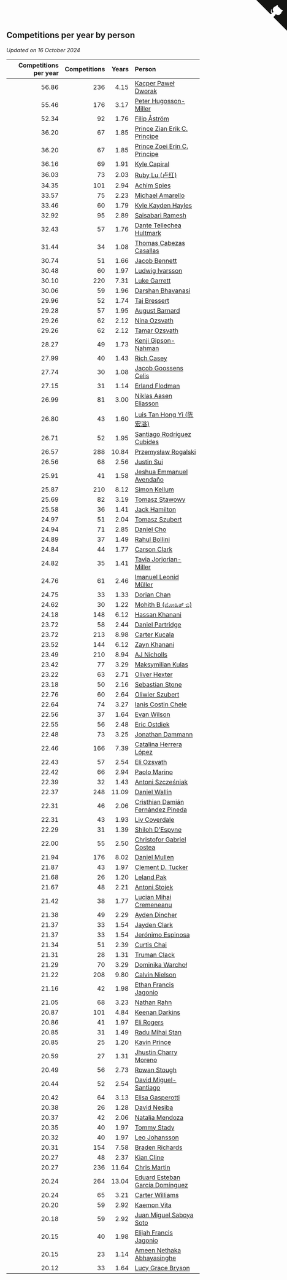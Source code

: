 ## Competitions per year by person

*Updated on 16 October 2024*

| Competitions per year | Competitions | Years | Person |
| ---: | ---: | ---: | :--- |
| 56.86 | 236 | 4.15 | [Kacper Paweł Dworak](https://www.worldcubeassociation.org/persons/2020DWOR01) |
| 55.46 | 176 | 3.17 | [Peter Hugosson-Miller](https://www.worldcubeassociation.org/persons/2021HUGO01) |
| 52.34 | 92 | 1.76 | [Filip Åström](https://www.worldcubeassociation.org/persons/2023ASTR01) |
| 36.20 | 67 | 1.85 | [Prince Zian Erik C. Principe](https://www.worldcubeassociation.org/persons/2022PRIN08) |
| 36.20 | 67 | 1.85 | [Prince Zoei Erin C. Principe](https://www.worldcubeassociation.org/persons/2022PRIN09) |
| 36.16 | 69 | 1.91 | [Kyle Capiral](https://www.worldcubeassociation.org/persons/2022CAPI02) |
| 36.03 | 73 | 2.03 | [Ruby Lu (卢红)](https://www.worldcubeassociation.org/persons/2022LURU01) |
| 34.35 | 101 | 2.94 | [Achim Spies](https://www.worldcubeassociation.org/persons/2021SPIE01) |
| 33.57 | 75 | 2.23 | [Michael Amarello](https://www.worldcubeassociation.org/persons/2022AMAR09) |
| 33.46 | 60 | 1.79 | [Kyle Kayden Hayles](https://www.worldcubeassociation.org/persons/2022HAYL02) |
| 32.92 | 95 | 2.89 | [Saisabari Ramesh](https://www.worldcubeassociation.org/persons/2021RAME01) |
| 32.43 | 57 | 1.76 | [Dante Tellechea Hultmark](https://www.worldcubeassociation.org/persons/2023HULT01) |
| 31.44 | 34 | 1.08 | [Thomas Cabezas Casallas](https://www.worldcubeassociation.org/persons/2023CASA08) |
| 30.74 | 51 | 1.66 | [Jacob Bennett](https://www.worldcubeassociation.org/persons/2023BENN04) |
| 30.48 | 60 | 1.97 | [Ludwig Ivarsson](https://www.worldcubeassociation.org/persons/2022IVAR01) |
| 30.10 | 220 | 7.31 | [Luke Garrett](https://www.worldcubeassociation.org/persons/2017GARR05) |
| 30.06 | 59 | 1.96 | [Darshan Bhavanasi](https://www.worldcubeassociation.org/persons/2022BHAV01) |
| 29.96 | 52 | 1.74 | [Taj Bressert](https://www.worldcubeassociation.org/persons/2023BRES01) |
| 29.28 | 57 | 1.95 | [August Barnard](https://www.worldcubeassociation.org/persons/2022BARN21) |
| 29.26 | 62 | 2.12 | [Nina Ozsvath](https://www.worldcubeassociation.org/persons/2022OZSV03) |
| 29.26 | 62 | 2.12 | [Tamar Ozsvath](https://www.worldcubeassociation.org/persons/2022OZSV04) |
| 28.27 | 49 | 1.73 | [Kenji Gipson-Nahman](https://www.worldcubeassociation.org/persons/2023GIPS01) |
| 27.99 | 40 | 1.43 | [Rich Casey](https://www.worldcubeassociation.org/persons/2023CASE06) |
| 27.74 | 30 | 1.08 | [Jacob Goossens Celis](https://www.worldcubeassociation.org/persons/2023CELI06) |
| 27.15 | 31 | 1.14 | [Erland Flodman](https://www.worldcubeassociation.org/persons/2023FLOD01) |
| 26.99 | 81 | 3.00 | [Niklas Aasen Eliasson](https://www.worldcubeassociation.org/persons/2021ELIA01) |
| 26.80 | 43 | 1.60 | [Luis Tan Hong Yi (陈宏溢)](https://www.worldcubeassociation.org/persons/2023YILU01) |
| 26.71 | 52 | 1.95 | [Santiago Rodríguez Cubides](https://www.worldcubeassociation.org/persons/2022CUBI01) |
| 26.57 | 288 | 10.84 | [Przemysław Rogalski](https://www.worldcubeassociation.org/persons/2013ROGA02) |
| 26.56 | 68 | 2.56 | [Justin Sui](https://www.worldcubeassociation.org/persons/2022SUIJ01) |
| 25.91 | 41 | 1.58 | [Jeshua Emmanuel Avendaño](https://www.worldcubeassociation.org/persons/2023AVEN01) |
| 25.87 | 210 | 8.12 | [Simon Kellum](https://www.worldcubeassociation.org/persons/2016KELL12) |
| 25.69 | 82 | 3.19 | [Tomasz Stawowy](https://www.worldcubeassociation.org/persons/2021STAW01) |
| 25.58 | 36 | 1.41 | [Jack Hamilton](https://www.worldcubeassociation.org/persons/2023HAMI08) |
| 24.97 | 51 | 2.04 | [Tomasz Szubert](https://www.worldcubeassociation.org/persons/2022SZUB02) |
| 24.94 | 71 | 2.85 | [Daniel Cho](https://www.worldcubeassociation.org/persons/2021CHOD01) |
| 24.89 | 37 | 1.49 | [Rahul Bollini](https://www.worldcubeassociation.org/persons/2023BOLL01) |
| 24.84 | 44 | 1.77 | [Carson Clark](https://www.worldcubeassociation.org/persons/2023CLAR02) |
| 24.82 | 35 | 1.41 | [Tavia Jorjorian-Miller](https://www.worldcubeassociation.org/persons/2023JORJ01) |
| 24.76 | 61 | 2.46 | [Imanuel Leonid Müller](https://www.worldcubeassociation.org/persons/2022MULL02) |
| 24.75 | 33 | 1.33 | [Dorian Chan](https://www.worldcubeassociation.org/persons/2023DORI01) |
| 24.62 | 30 | 1.22 | [Mohith B (ಮೋಹಿತ್ ಬಿ)](https://www.worldcubeassociation.org/persons/2023BMOH01) |
| 24.18 | 148 | 6.12 | [Hassan Khanani](https://www.worldcubeassociation.org/persons/2018KHAN26) |
| 23.72 | 58 | 2.44 | [Daniel Partridge](https://www.worldcubeassociation.org/persons/2022PART02) |
| 23.72 | 213 | 8.98 | [Carter Kucala](https://www.worldcubeassociation.org/persons/2015KUCA01) |
| 23.52 | 144 | 6.12 | [Zayn Khanani](https://www.worldcubeassociation.org/persons/2018KHAN28) |
| 23.49 | 210 | 8.94 | [AJ Nicholls](https://www.worldcubeassociation.org/persons/2015NICH04) |
| 23.42 | 77 | 3.29 | [Maksymilian Kulas](https://www.worldcubeassociation.org/persons/2021KULA02) |
| 23.22 | 63 | 2.71 | [Oliver Hexter](https://www.worldcubeassociation.org/persons/2022HEXT01) |
| 23.18 | 50 | 2.16 | [Sebastian Stone](https://www.worldcubeassociation.org/persons/2022STON09) |
| 22.76 | 60 | 2.64 | [Oliwier Szubert](https://www.worldcubeassociation.org/persons/2022SZUB01) |
| 22.64 | 74 | 3.27 | [Ianis Costin Chele](https://www.worldcubeassociation.org/persons/2021CHEL01) |
| 22.56 | 37 | 1.64 | [Evan Wilson](https://www.worldcubeassociation.org/persons/2023WILS11) |
| 22.55 | 56 | 2.48 | [Eric Ostdiek](https://www.worldcubeassociation.org/persons/2022OSTD01) |
| 22.48 | 73 | 3.25 | [Jonathan Dammann](https://www.worldcubeassociation.org/persons/2021DAMM01) |
| 22.46 | 166 | 7.39 | [Catalina Herrera López](https://www.worldcubeassociation.org/persons/2017LOPE31) |
| 22.43 | 57 | 2.54 | [Eli Ozsvath](https://www.worldcubeassociation.org/persons/2022OZSV01) |
| 22.42 | 66 | 2.94 | [Paolo Marino](https://www.worldcubeassociation.org/persons/2021MARI04) |
| 22.39 | 32 | 1.43 | [Antoni Szcześniak](https://www.worldcubeassociation.org/persons/2023SZCZ04) |
| 22.37 | 248 | 11.09 | [Daniel Wallin](https://www.worldcubeassociation.org/persons/2013WALL03) |
| 22.31 | 46 | 2.06 | [Cristhian Damián Fernández Pineda](https://www.worldcubeassociation.org/persons/2022PINE05) |
| 22.31 | 43 | 1.93 | [Liv Coverdale](https://www.worldcubeassociation.org/persons/2022COVE02) |
| 22.29 | 31 | 1.39 | [Shiloh D’Espyne](https://www.worldcubeassociation.org/persons/2023DESP01) |
| 22.00 | 55 | 2.50 | [Christofor Gabriel Costea](https://www.worldcubeassociation.org/persons/2022COST03) |
| 21.94 | 176 | 8.02 | [Daniel Mullen](https://www.worldcubeassociation.org/persons/2016MULL04) |
| 21.87 | 43 | 1.97 | [Clement D. Tucker](https://www.worldcubeassociation.org/persons/2022TUCK09) |
| 21.68 | 26 | 1.20 | [Leland Pak](https://www.worldcubeassociation.org/persons/2023PAKL02) |
| 21.67 | 48 | 2.21 | [Antoni Stojek](https://www.worldcubeassociation.org/persons/2022STOJ03) |
| 21.42 | 38 | 1.77 | [Lucian Mihai Cremeneanu](https://www.worldcubeassociation.org/persons/2023CREM01) |
| 21.38 | 49 | 2.29 | [Ayden Dincher](https://www.worldcubeassociation.org/persons/2022DINC01) |
| 21.37 | 33 | 1.54 | [Jayden Clark](https://www.worldcubeassociation.org/persons/2023CLAR13) |
| 21.37 | 33 | 1.54 | [Jerónimo Espinosa](https://www.worldcubeassociation.org/persons/2023ESPI07) |
| 21.34 | 51 | 2.39 | [Curtis Chai](https://www.worldcubeassociation.org/persons/2022CHAI02) |
| 21.31 | 28 | 1.31 | [Truman Clack](https://www.worldcubeassociation.org/persons/2023CLAC02) |
| 21.29 | 70 | 3.29 | [Dominika Warchoł](https://www.worldcubeassociation.org/persons/2021WARC01) |
| 21.22 | 208 | 9.80 | [Calvin Nielson](https://www.worldcubeassociation.org/persons/2014NIEL03) |
| 21.16 | 42 | 1.98 | [Ethan Francis Jagonio](https://www.worldcubeassociation.org/persons/2022JAGO03) |
| 21.05 | 68 | 3.23 | [Nathan Rahn](https://www.worldcubeassociation.org/persons/2021RAHN01) |
| 20.87 | 101 | 4.84 | [Keenan Darkins](https://www.worldcubeassociation.org/persons/2019DARK02) |
| 20.86 | 41 | 1.97 | [Eli Rogers](https://www.worldcubeassociation.org/persons/2022ROGE05) |
| 20.85 | 31 | 1.49 | [Radu Mihai Stan](https://www.worldcubeassociation.org/persons/2023STAN09) |
| 20.85 | 25 | 1.20 | [Kavin Prince](https://www.worldcubeassociation.org/persons/2023PRIN02) |
| 20.59 | 27 | 1.31 | [Jhustin Charry Moreno](https://www.worldcubeassociation.org/persons/2023MORE20) |
| 20.49 | 56 | 2.73 | [Rowan Stough](https://www.worldcubeassociation.org/persons/2022STOU01) |
| 20.44 | 52 | 2.54 | [David Miguel-Santiago](https://www.worldcubeassociation.org/persons/2022MIGU02) |
| 20.42 | 64 | 3.13 | [Elisa Gasperotti](https://www.worldcubeassociation.org/persons/2021GASP01) |
| 20.38 | 26 | 1.28 | [David Nesiba](https://www.worldcubeassociation.org/persons/2023NESI01) |
| 20.37 | 42 | 2.06 | [Natalia Mendoza](https://www.worldcubeassociation.org/persons/2022MEND24) |
| 20.35 | 40 | 1.97 | [Tommy Stady](https://www.worldcubeassociation.org/persons/2022STAD01) |
| 20.32 | 40 | 1.97 | [Leo Johansson](https://www.worldcubeassociation.org/persons/2022JOHA08) |
| 20.31 | 154 | 7.58 | [Braden Richards](https://www.worldcubeassociation.org/persons/2017RICH02) |
| 20.27 | 48 | 2.37 | [Kian Cline](https://www.worldcubeassociation.org/persons/2022CLIN01) |
| 20.27 | 236 | 11.64 | [Chris Martin](https://www.worldcubeassociation.org/persons/2013MART03) |
| 20.24 | 264 | 13.04 | [Eduard Esteban García Domínguez](https://www.worldcubeassociation.org/persons/2011EDUA01) |
| 20.24 | 65 | 3.21 | [Carter Williams](https://www.worldcubeassociation.org/persons/2021WILL06) |
| 20.20 | 59 | 2.92 | [Kaemon Vita](https://www.worldcubeassociation.org/persons/2021VITA01) |
| 20.18 | 59 | 2.92 | [Juan Miguel Saboya Soto](https://www.worldcubeassociation.org/persons/2021SOTO01) |
| 20.15 | 40 | 1.98 | [Elijah Francis Jagonio](https://www.worldcubeassociation.org/persons/2022JAGO02) |
| 20.15 | 23 | 1.14 | [Ameen Nethaka Abhayasinghe](https://www.worldcubeassociation.org/persons/2023ABHA02) |
| 20.12 | 33 | 1.64 | [Lucy Grace Bryson](https://www.worldcubeassociation.org/persons/2023BRYS01) |


<a href="https://github.com/jonatanklosko/wca_statistics" class="github-corner" aria-label="View source on Github"><svg width="80" height="80" viewBox="0 0 250 250" style="fill:#151513; color:#fff; position: absolute; top: 0; border: 0; right: 0;" aria-hidden="true"><path d="M0,0 L115,115 L130,115 L142,142 L250,250 L250,0 Z"></path><path d="M128.3,109.0 C113.8,99.7 119.0,89.6 119.0,89.6 C122.0,82.7 120.5,78.6 120.5,78.6 C119.2,72.0 123.4,76.3 123.4,76.3 C127.3,80.9 125.5,87.3 125.5,87.3 C122.9,97.6 130.6,101.9 134.4,103.2" fill="currentColor" style="transform-origin: 130px 106px;" class="octo-arm"></path><path d="M115.0,115.0 C114.9,115.1 118.7,116.5 119.8,115.4 L133.7,101.6 C136.9,99.2 139.9,98.4 142.2,98.6 C133.8,88.0 127.5,74.4 143.8,58.0 C148.5,53.4 154.0,51.2 159.7,51.0 C160.3,49.4 163.2,43.6 171.4,40.1 C171.4,40.1 176.1,42.5 178.8,56.2 C183.1,58.6 187.2,61.8 190.9,65.4 C194.5,69.0 197.7,73.2 200.1,77.6 C213.8,80.2 216.3,84.9 216.3,84.9 C212.7,93.1 206.9,96.0 205.4,96.6 C205.1,102.4 203.0,107.8 198.3,112.5 C181.9,128.9 168.3,122.5 157.7,114.1 C157.9,116.9 156.7,120.9 152.7,124.9 L141.0,136.5 C139.8,137.7 141.6,141.9 141.8,141.8 Z" fill="currentColor" class="octo-body"></path></svg></a><style>.github-corner:hover .octo-arm{animation:octocat-wave 560ms ease-in-out}@keyframes octocat-wave{0%,100%{transform:rotate(0)}20%,60%{transform:rotate(-25deg)}40%,80%{transform:rotate(10deg)}}@media (max-width:500px){.github-corner:hover .octo-arm{animation:none}.github-corner .octo-arm{animation:octocat-wave 560ms ease-in-out}}</style>
